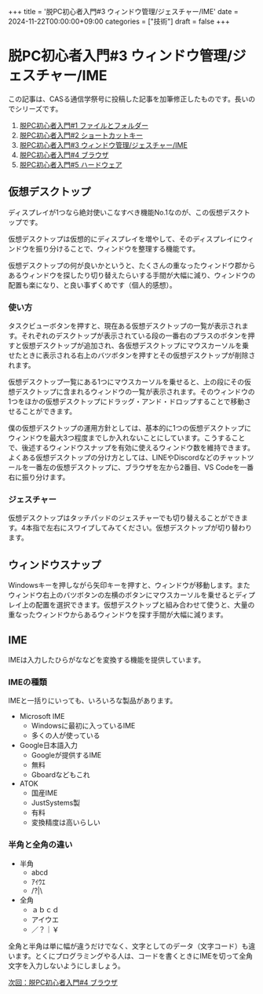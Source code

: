 +++
title = '脱PC初心者入門#3 ウィンドウ管理/ジェスチャー/IME'
date = 2024-11-22T00:00:00+09:00
categories = ["技術"]
draft = false
+++
# 脱PC初心者入門#3 ウィンドウ管理/ジェスチャー/IME

この記事は、CASる通信学祭号に投稿した記事を加筆修正したものです。長いのでシリーズです。

1. [脱PC初心者入門#1 ファイルとフォルダー](/p/%E8%84%B1pc%E5%88%9D%E5%BF%83%E8%80%85%E5%85%A5%E9%96%80%231-%E3%83%95%E3%82%A1%E3%82%A4%E3%83%AB%E3%81%A8%E3%83%95%E3%82%A9%E3%83%AB%E3%83%80%E3%83%BC/)
2. [脱PC初心者入門#2 ショートカットキー](/p/%E8%84%B1pc%E5%88%9D%E5%BF%83%E8%80%85%E5%85%A5%E9%96%80%232-%E3%82%B7%E3%83%A7%E3%83%BC%E3%83%88%E3%82%AB%E3%83%83%E3%83%88%E3%82%AD%E3%83%BC/)
3. [脱PC初心者入門#3 ウィンドウ管理/ジェスチャー/IME](/p/%E8%84%B1pc%E5%88%9D%E5%BF%83%E8%80%85%E5%85%A5%E9%96%80%233-%E3%82%A6%E3%82%A3%E3%83%B3%E3%83%89%E3%82%A6%E7%AE%A1%E7%90%86/%E3%82%B8%E3%82%A7%E3%82%B9%E3%83%81%E3%83%A3%E3%83%BC/ime/)
4. [脱PC初心者入門#4 ブラウザ](/p/%E8%84%B1pc%E5%88%9D%E5%BF%83%E8%80%85%E5%85%A5%E9%96%80%234-%E3%83%96%E3%83%A9%E3%82%A6%E3%82%B6/)
5. [脱PC初心者入門#5 ハードウェア](/p/%E8%84%B1pc%E5%88%9D%E5%BF%83%E8%80%85%E5%85%A5%E9%96%80%235-%E3%83%8F%E3%83%BC%E3%83%89%E3%82%A6%E3%82%A7%E3%82%A2/)

## 仮想デスクトップ

ディスプレイが1つなら絶対使いこなすべき機能No.1なのが、この仮想デスクトップです。

仮想デスクトップは仮想的にディスプレイを増やして、そのディスプレイにウィンドウを振り分けることで、ウィンドウを整理する機能です。

仮想デスクトップの何が良いかというと、たくさんの重なったウィンドウ郡からあるウィンドウを探したり切り替えたらいする手間が大幅に減り、ウィンドウの配置も楽になり、と良い事ずくめです（個人的感想）。

### 使い方

タスクビューボタンを押すと、現在ある仮想デスクトップの一覧が表示されます。それぞれのデスクトップが表示されている段の一番右のプラスのボタンを押すと仮想デスクトップが追加され、各仮想デスクトップにマウスカーソルを乗せたときに表示される右上のバツボタンを押すとその仮想デスクトップが削除されます。

仮想デスクトップ一覧にある1つにマウスカーソルを乗せると、上の段にその仮想デスクトップに含まれるウィンドウの一覧が表示されます。そのウィンドウの1つをほかの仮想デスクトップにドラッグ・アンド・ドロップすることで移動させることができます。

僕の仮想デスクトップの運用方針としては、基本的に1つの仮想デスクトップにウィンドウを最大3つ程度までしか入れないことにしています。こうすることで、後述するウィンドウスナップを有効に使えるウィンドウ数を維持できます。よくある仮想デスクトップの分け方としては、LINEやDiscordなどのチャットツールを一番左の仮想デスクトップに、ブラウザを左から2番目、VS Codeを一番右に振り分けます。

### ジェスチャー

仮想デスクトップはタッチパッドのジェスチャーでも切り替えることができます。4本指で左右にスワイプしてみてください。仮想デスクトップが切り替わります。

## ウィンドウスナップ

Windowsキーを押しながら矢印キーを押すと、ウィンドウが移動します。またウィンドウ右上のバツボタンの左横のボタンにマウスカーソルを乗せるとディプレイ上の配置を選択できます。仮想デスクトップと組み合わせて使うと、大量の重なったウィンドウからあるウィンドウを探す手間が大幅に減ります。

## IME

IMEは入力したひらがななどを変換する機能を提供しています。

### IMEの種類

IMEと一括りにいっても、いろいろな製品があります。

- Microsoft IME
  - Windowsに最初に入っているIME
  - 多くの人が使っている
- Google日本語入力
  - Googleが提供するIME
  - 無料
  - Gboardなどもこれ
- ATOK
  - 国産IME
  - JustSystems製
  - 有料
  - 変換精度は高いらしい

### 半角と全角の違い

- 半角
  - abcd
  - ｱｲｳｴ
  - /?|\
- 全角
  - ａｂｃｄ
  - アイウエ
  - ／？｜￥

全角と半角は単に幅が違うだけでなく、文字としてのデータ（文字コード）も違います。とくにプログラミングやる人は、コードを書くときにIMEを切って全角文字を入力しないようにしましょう。

[次回：脱PC初心者入門#4 ブラウザ](/p/%E8%84%B1pc%E5%88%9D%E5%BF%83%E8%80%85%E5%85%A5%E9%96%80%234-%E3%83%96%E3%83%A9%E3%82%A6%E3%82%B6/)
